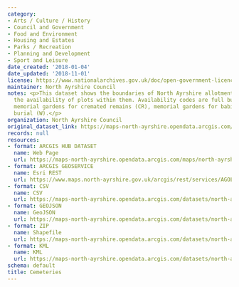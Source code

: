 ```yaml
---
category:
- Arts / Culture / History
- Council and Government
- Food and Environment
- Housing and Estates
- Parks / Recreation
- Planning and Development
- Sport and Leisure
date_created: '2018-01-04'
date_updated: '2018-11-01'
license: https://www.nationalarchives.gov.uk/doc/open-government-licence/version/3/
maintainer: North Ayrshire Council
notes: <p>This dataset shows the boundaries of North Ayrshire allotments and states
  the availability of plots within them. Availability codes are full burial (FB),
  memorial gardens for cremated remains (CR), memorial gardens for babies (B), woodland
  burial (W).</p>
organization: North Ayrshire Council
original_dataset_link: https://maps-north-ayrshire.opendata.arcgis.com/maps/north-ayrshire::cemeteries
records: null
resources:
- format: ARCGIS HUB DATASET
  name: Web Page
  url: https://maps-north-ayrshire.opendata.arcgis.com/maps/north-ayrshire::cemeteries
- format: ARCGIS GEOSERVICE
  name: Esri REST
  url: https://www.maps.north-ayrshire.gov.uk/arcgis/rest/services/AGOL/Open_Data_Portal/FeatureServer/38
- format: CSV
  name: CSV
  url: https://maps-north-ayrshire.opendata.arcgis.com/datasets/north-ayrshire::cemeteries.csv?outSR=%7B%22latestWkid%22%3A27700%2C%22wkid%22%3A27700%7D
- format: GEOJSON
  name: GeoJSON
  url: https://maps-north-ayrshire.opendata.arcgis.com/datasets/north-ayrshire::cemeteries.geojson?outSR=%7B%22latestWkid%22%3A27700%2C%22wkid%22%3A27700%7D
- format: ZIP
  name: Shapefile
  url: https://maps-north-ayrshire.opendata.arcgis.com/datasets/north-ayrshire::cemeteries.zip?outSR=%7B%22latestWkid%22%3A27700%2C%22wkid%22%3A27700%7D
- format: KML
  name: KML
  url: https://maps-north-ayrshire.opendata.arcgis.com/datasets/north-ayrshire::cemeteries.kml?outSR=%7B%22latestWkid%22%3A27700%2C%22wkid%22%3A27700%7D
schema: default
title: Cemeteries
---
```

